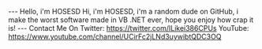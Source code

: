 --- Hello, i'm HOSESD
Hi, i'm HOSESD, i'm a random dude on GitHub, i make the worst software made in VB .NET ever, hope you enjoy how crap it is!
--- Contact Me On 
Twitter: https://twitter.com/ILikei386CPUs
YouTube: https://www.youtube.com/channel/UCirFc2jLNd3uywibtQDC3OQ
